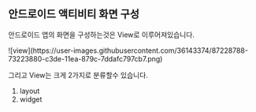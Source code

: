 ## 안드로이드 액티비티 화면 구성

안드로이드 앱의 화면을 구성하는것은 View로 이루어져있습니다.

<div>
![view](https://user-images.githubusercontent.com/36143374/87228788-73223880-c3de-11ea-879c-7ddafc797cb7.png)

</div>

그리고 View는 크게 2가지로 분류할수 있습니다.

1. layout
2. widget
